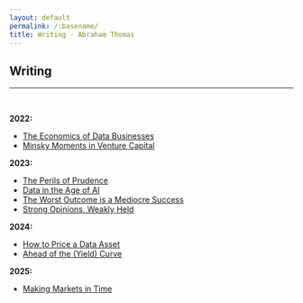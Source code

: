 ```yaml
---
layout: default
permalink: /:basename/
title: Writing · Abraham Thomas
---
```


## Writing

----

<br/>

**2022:**  
* [The Economics of Data Businesses](https://pivotal.substack.com/p/economics-of-data-biz)  
* [Minsky Moments in Venture Capital](https://pivotal.substack.com/p/minsky-moments-in-venture-capital)  

**2023:**  
* [The Perils of Prudence](https://pivotal.substack.com/p/the-perils-of-prudence)  
* [Data in the Age of AI](https://pivotal.substack.com/p/data-in-the-age-of-ai)   
* [The Worst Outcome is a Mediocre Success](https://pivotal.substack.com/p/data-in-the-age-of-ai)  
* [Strong Opinions, Weakly Held](https://pivotal.substack.com/p/strong-opinions-weakly-held)  

**2024:**  
* [How to Price a Data Asset](https://pivotal.substack.com/p/how-to-price-a-data-asset)  
* [Ahead of the (Yield) Curve](https://pivotal.substack.com/p/ahead-of-the-yield-curve)  

**2025:**  
* [Making Markets in Time](https://pivotal.substack.com/p/making-markets-in-time)  


<br/>
<br/>
<br/>


<!-- 

<br/>

### Newsletter

I write [Pivotal](https://pivotal.substack.com/about), a newsletter of long-form essays on data, markets, investing, technology, startups and more. It's good -- **[subscribe!](https://pivotal.substack.com/about)**

Here are some recent essays from my newsletter:  

* [The Economics of Data Businesses](https://pivotal.substack.com/p/economics-of-data-biz)  
* [Minsky Moments in Venture Capital](https://pivotal.substack.com/p/minsky-moments-in-venture-capital)  
* [The Perils of Prudence](https://pivotal.substack.com/p/the-perils-of-prudence)  
* [Data in the Age of AI](https://pivotal.substack.com/p/data-in-the-age-of-ai)   
* [The Worst Outcome is a Mediocre Success](https://pivotal.substack.com/p/data-in-the-age-of-ai)  
* [Strong Opinions, Weakly Held](https://pivotal.substack.com/p/strong-opinions-weakly-held)  
* [How to Price a Data Asset](https://pivotal.substack.com/p/how-to-price-a-data-asset)  

<br/>

----

<br/>

### Older Essays

* [Why Can't We Build?](/why-cant-we-build)   
* [The Accidental Investor](/the-accidental-investor)   
* [When Excellence Fails](https://abrahamthomas.info/when-excellence-fails)   
* [A Fine Line Between Stupid and Clever](/a-fine-line-between-stupid-and-clever)  
* [The Goldilocks Theory of Trading Regimes](/two-extremes-of-market-efficiency)  
* [The Two Cultures of Data in Investing](/data-driven-data-informed)  
* [APIs Are Eating the World](/APIs-are-eating-the-world)  
* [So, You Want To Monetize Your Data](/so-you-want-to-monetize-your-data)  

<br/>

----

<br/>

### Threads

* [Invasion!](/invasion)    
* [Alfred Winslow Jones](/alfred-winslow-jones)    
* [Silk Ties and Suckers](/silk-ties)  
* [Aliens Among Us](/aliens)  
* [Software Eats Marxism](/software-eats-marxism)  
* [Explaining Rentec's Returns](/rentecs-returns)  
* [Three Decades of Bond Arbitrage](/bond-arbitrage)  
* [High Frequency Macroeconomics](/covid-19-and-high-frequency-macro)  
* [Pricing Curves for Data](/data-pricing-curves)  
* [How To Be An Excellent Failure](/failure-modes)     
* [COVID as a Quant Factor](/amazon-disney-covid)  

<br/>

----

<br/>

### Projects

* [Abraham's Curated Guide to Japan](https://abrahamthomas.gumroad.com/l/wwrni)  
* [Tracking the COVID-19 Economy in Real Time](/covid-19-and-the-economy)  

<br/>
----

<br/>
<br/>
<br/>




📈 On Markets and Investing 
📡 On Startups and Technology
📚 Anecdotes and Memoirs
📀 All Things Data
🧠 On Thinking Well
⛩️ Japan Guide











*[Viral Dominos and Data Visions](/a-data-framework-for-covid-19)  
How do you fit a flood of (often contradictory) information into a coherent view of the world? A framework for thinking about COVID-19.

*[A Tale of Two Marketplaces: ICE and eBay](/why-might-ice-bid-for-ebay)  
Markets are agog with an unlikely merger rumour: ICE and eBay.  Why might this make sense?  I have thoughts.

-->




<!--
* [Looking Back, Looking Forward](/looking-back-looking-forward) 

* [Investing for Non-Professionals](/investing-for-non-professionals)  

*Guides*  
[14 Days in Japan]()  
[Resources for Startup Founders](asdf)  
[Euro Board Games](sdfa)  
[The Well-Equipped Kitchen](sdf)  

*Book Reviews*  
A Time of Gifts   
The Man Who Knew Infinity  
The Worst Journey in the World  
Cosmos  
Empires of the Word  



*Essays*  
[APIs Are Eating the World](APIs-are-eating-the-world)  
[Being Contrarian Has To Hurt](a-fine-line-between-stupid-and-clever)  
[Data-Driven Versus Data-Informed](data-driven-data-informed)  
[A Data Framework for COVID-19](a-data-framework-for-covid-19)  
[Looking Back, Looking Forward](looking-back-looking-forward)  
[Sterner Stuff](sterner-stuff)  
[A Tale of Two Marketplaces: ICE and eBay](why-might-ice-bid-for-ebay)  
[Two Extremes of Market Efficiency](two-extremes-of-market-efficiency)  
[When Excellence Fails](when-excellence-fails)  

*Threads*  
[Aliens](aliens)  
[Alfred Winslow Jones](alfred-winslow-jones)  
[Bond Arbitrage](bond-arbitrage)  
[Disney and Amazon](amazon-disney-covid)  
[Invasion!](invasion)  
[Failure Modes](failure-modes)  
[Silk Ties](silk-ties)  
[Software Eats Marxism](software-eats-marxism)  

-->


<!--
*Twitter Hits*  
[Invasion!](https://twitter.com/athomasq/status/1289957976749428740)  
[Alfred Winslow Jones](https://twitter.com/athomasq/status/1270765150367363072)  
[Failure Modes](https://twitter.com/athomasq/status/1215685984685383681)
-->


<!--
*Fiction*  
[The Final Solution](asdf)  
-->